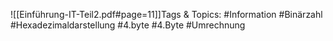 
![[Einführung-IT-Teil2.pdf#page=11]]Tags & Topics:
   #Information
   #Binärzahl
   #Hexadezimaldarstellung
   #4.byte
   #4.Byte
   #Umrechnung